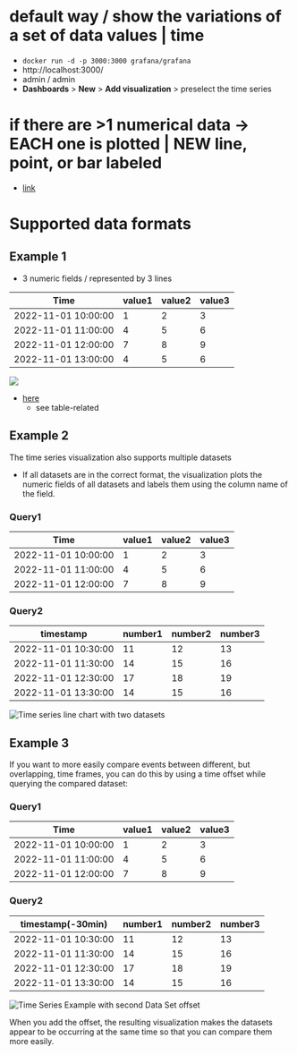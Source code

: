 # default way / show the variations of a set of data values | time
* `docker run -d -p 3000:3000 grafana/grafana`
* http://localhost:3000/
* admin / admin
* **Dashboards** > **New** > **Add visualization** > preselect the time series

# if there are >1 numerical data -> EACH one is plotted | NEW line, point, or bar labeled
* [link](https://play.grafana.org/d/000000016/time-series-graphs?orgId=1&from=2025-10-10T06:26:43.638Z&to=2025-10-10T07:26:43.638Z&timezone=browser&editPanel=1&viewPanel=panel-1)

# Supported data formats
## Example 1

* 3 numeric fields / represented by 3 lines

| Time                | value1 | value2 | value3 |
| ------------------- | ------ | ------ | ------ |
| 2022-11-01 10:00:00 | 1      | 2      | 3      |
| 2022-11-01 11:00:00 | 4      | 5      | 6      |
| 2022-11-01 12:00:00 | 7      | 8      | 9      |
| 2022-11-01 13:00:00 | 4      | 5      | 6      |

![](/grafana/media/docs/panels-visualizations/screenshot-grafana-11.1-timeseries-example1v2.png)

* [here](https://play.grafana.org/goto/af0m4sjm36vi8c?orgId=1)
  * see table-related

## Example 2

The time series visualization also supports multiple datasets
* If all datasets are in the correct format, the visualization plots the numeric fields of all datasets and labels them using the column name of the field.

### Query1

| Time                | value1 | value2 | value3 |
| ------------------- | ------ | ------ | ------ |
| 2022-11-01 10:00:00 | 1      | 2      | 3      |
| 2022-11-01 11:00:00 | 4      | 5      | 6      |
| 2022-11-01 12:00:00 | 7      | 8      | 9      |

### Query2

| timestamp           | number1 | number2 | number3 |
| ------------------- | ------- | ------- | ------- |
| 2022-11-01 10:30:00 | 11      | 12      | 13      |
| 2022-11-01 11:30:00 | 14      | 15      | 16      |
| 2022-11-01 12:30:00 | 17      | 18      | 19      |
| 2022-11-01 13:30:00 | 14      | 15      | 16      |

![Time series line chart with two datasets](/grafana/media/docs/panels-visualizations/screenshot-grafana-11.1-timeseries-example2v2.png)

## Example 3

If you want to more easily compare events between different, but overlapping, time frames, you can do this by using a time offset while querying the compared dataset:

### Query1

| Time                | value1 | value2 | value3 |
| ------------------- | ------ | ------ | ------ |
| 2022-11-01 10:00:00 | 1      | 2      | 3      |
| 2022-11-01 11:00:00 | 4      | 5      | 6      |
| 2022-11-01 12:00:00 | 7      | 8      | 9      |

### Query2

| timestamp(-30min)   | number1 | number2 | number3 |
| ------------------- | ------- | ------- | ------- |
| 2022-11-01 10:30:00 | 11      | 12      | 13      |
| 2022-11-01 11:30:00 | 14      | 15      | 16      |
| 2022-11-01 12:30:00 | 17      | 18      | 19      |
| 2022-11-01 13:30:00 | 14      | 15      | 16      |

![Time Series Example with second Data Set offset](/media/docs/grafana/panels-visualizations/screenshot-grafana-11.1-timeseries-example3v2.png 'Time Series Example with second Data Set offset')

When you add the offset, the resulting visualization makes the datasets appear to be occurring at the same time so that you can compare them more easily.

